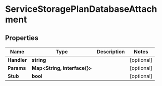 

# ServiceStoragePlanDatabaseAttachment


## Properties

| Name | Type | Description | Notes |
|------------ | ------------- | ------------- | -------------|
|**Handler** | **string** |  |  [optional] |
|**Params** | **Map&lt;String, interface{}&gt;** |  |  [optional] |
|**Stub** | **bool** |  |  [optional] |



